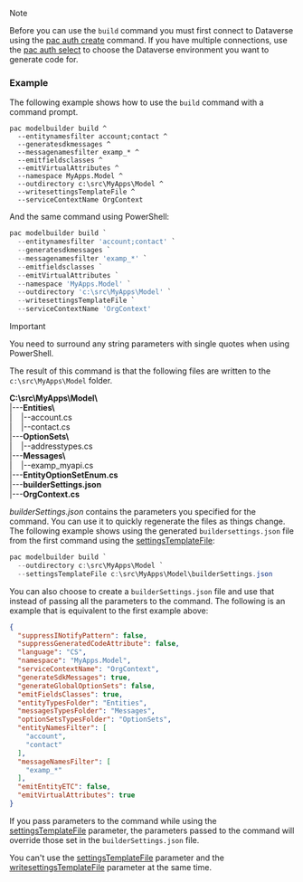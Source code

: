 > [!NOTE]
> Before you can use the `build` command you must first connect to Dataverse using the [pac auth create](../auth.md#pac-auth-create) command. If you have multiple connections, use the [pac auth select](../auth.md#pac-auth-select) to choose the Dataverse environment you want to generate code for.


### Example

The following example shows how to use the `build` command with a command prompt.

<!-- 
We should use the full parameter names for examples. The alias are too cryptic for beginners.
People are learning and they can replace them with the aliases as they become familar with them.
Showing the commands on multiple lines that end in '`', allows them to see the full names and
just copy and paste the command to try them.
-->


```dos
pac modelbuilder build ^
  --entitynamesfilter account;contact ^
  --generatesdkmessages ^
  --messagenamesfilter examp_* ^
  --emitfieldsclasses ^
  --emitVirtualAttributes ^
  --namespace MyApps.Model ^
  --outdirectory c:\src\MyApps\Model ^
  --writesettingsTemplateFile ^
  --serviceContextName OrgContext
```

And the same command using PowerShell:

```powershell
pac modelbuilder build `
  --entitynamesfilter 'account;contact' `
  --generatesdkmessages `
  --messagenamesfilter 'examp_*' `
  --emitfieldsclasses `
  --emitVirtualAttributes `
  --namespace 'MyApps.Model' `
  --outdirectory 'c:\src\MyApps\Model' `
  --writesettingsTemplateFile `
  --serviceContextName 'OrgContext'
```

> [!IMPORTANT]
> You need to surround any string parameters with single quotes when using PowerShell.

The result of this command is that the following files are written to the `c:\src\MyApps\Model` folder.

**C:\src\MyApps\Model\\**</br>
|---**Entities\\**</br>
|&nbsp;&nbsp;&nbsp;&nbsp;|--account.cs</br>
|&nbsp;&nbsp;&nbsp;&nbsp;|--contact.cs</br>
|---**OptionSets\\**</br>
|&nbsp;&nbsp;&nbsp;&nbsp;|--addresstypes.cs</br>
|---**Messages\\**</br>
|&nbsp;&nbsp;&nbsp;&nbsp;|--examp_myapi.cs</br>
|---**EntityOptionSetEnum.cs**</br>
|---**builderSettings.json**</br>
|---**OrgContext.cs**</br>

*builderSettings.json* contains the parameters you specified for the command. You can use it to quickly regenerate the files as things change. The following example shows using the generated `buildersettings.json` file from the first command using the [settingsTemplateFile](../modelbuilder.md#--settingstemplatefile--stf):

```powershell
pac modelbuilder build `
  --outdirectory c:\src\MyApps\Model `
  --settingsTemplateFile c:\src\MyApps\Model\builderSettings.json
```

You can also choose to create a `builderSettings.json` file and use that instead of passing all the parameters to the command. The following is an example that is equivalent to the first example above:

```json
{
  "suppressINotifyPattern": false,
  "suppressGeneratedCodeAttribute": false,
  "language": "CS",
  "namespace": "MyApps.Model",
  "serviceContextName": "OrgContext",
  "generateSdkMessages": true,
  "generateGlobalOptionSets": false,
  "emitFieldsClasses": true,
  "entityTypesFolder": "Entities",
  "messagesTypesFolder": "Messages",
  "optionSetsTypesFolder": "OptionSets",
  "entityNamesFilter": [
    "account",
    "contact"
  ],
  "messageNamesFilter": [
    "examp_*"
  ],
  "emitEntityETC": false,
  "emitVirtualAttributes": true
}
```

If you pass parameters to the command while using the [settingsTemplateFile](../modelbuilder.md#--settingstemplatefile--stf) parameter, the parameters passed to the command will override those set in the `builderSettings.json` file.

You can't use the [settingsTemplateFile](../modelbuilder.md#--settingstemplatefile--stf) parameter and the [writesettingsTemplateFile](../modelbuilder.md#--writesettingstemplatefile--wstf) parameter at the same time.